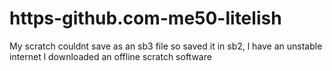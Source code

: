 # https-github.com-me50-litelish
My scratch couldnt save as an sb3 file so saved it in sb2, l have an unstable internet l downloaded an offline scratch software
